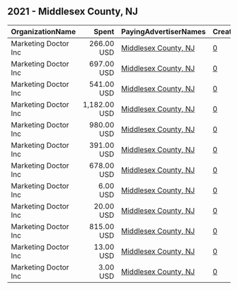 ## 2021 - Middlesex County, NJ 
|OrganizationName|Spent|PayingAdvertiserNames|CreativeUrls|Impressions|Genders|AgeBrackets|CountryCodes|BillingAddresses|CandidateBallotInformation|
|:---|---:|:---|:---|---:|:---|:---|:---|:---|:---|
|Marketing Doctor Inc|266.00 USD|[Middlesex County, NJ](2021/Middlesex_County,_NJ.md)|[0](https://www.snap.com/political-ads/asset/f38e8dfb7765e594ef9ee1ec6fc0395b21e557333ce11d68c2d61d417d34c45f?mediaType=mp4)|28,980||18+|united states|"55 Damon Rd Suite 1,Northampton,01060,US"|Middlesex County Voting|
|Marketing Doctor Inc|697.00 USD|[Middlesex County, NJ](2021/Middlesex_County,_NJ.md)|[0](https://www.snap.com/political-ads/asset/95bd6457f2840cf512cb60dc11b5ada81c1fec17f24ff8c18744a12a22ea5547?mediaType=mp4)|93,633||18+|united states|"55 Damon Rd Suite 1,Northampton,01060,US"|Middlesex County Voting|
|Marketing Doctor Inc|541.00 USD|[Middlesex County, NJ](2021/Middlesex_County,_NJ.md)|[0](https://www.snap.com/political-ads/asset/eaf0f36e159be8989407e47b261183a62299d8dcdb984970b1042f72e5a47a1d?mediaType=png)|61,078||18+|united states|"55 Damon Rd Suite 1,Northampton,01060,US"|Middlesex County Voting|
|Marketing Doctor Inc|1,182.00 USD|[Middlesex County, NJ](2021/Middlesex_County,_NJ.md)|[0](https://www.snap.com/political-ads/asset/8e7d14f27e86587edb00787c8593ebc1d157a97e08ba3a732ff2feaf9437ae58?mediaType=mp4)|153,018||18+|united states|"55 Damon Rd Suite 1,Northampton,01060,US"|Middlesex County Voting|
|Marketing Doctor Inc|980.00 USD|[Middlesex County, NJ](2021/Middlesex_County,_NJ.md)|[0](https://www.snap.com/political-ads/asset/e99330f9257854ab7d161c151474b9aefb7a786551317e682eb450605c8faa91?mediaType=png)|159,487||18+|united states|"55 Damon Rd Suite 1,Northampton,01060,US"|Middlesex County Voting|
|Marketing Doctor Inc|391.00 USD|[Middlesex County, NJ](2021/Middlesex_County,_NJ.md)|[0](https://www.snap.com/political-ads/asset/e516d4c01556ef39d394af6d77d0c3b8c06c53d1ee5cf9d80295ad84aec9a794?mediaType=png)|44,305||18+|united states|"55 Damon Rd Suite 1,Northampton,01060,US"|Middlesex County Voting|
|Marketing Doctor Inc|678.00 USD|[Middlesex County, NJ](2021/Middlesex_County,_NJ.md)|[0](https://www.snap.com/political-ads/asset/4e9b6a22c407fca5d17946e255bed0acd21ac4b5a3494ddc9ece4462d3107916?mediaType=png)|73,315||18+|united states|"55 Damon Rd Suite 1,Northampton,01060,US"|Middlesex County Voting|
|Marketing Doctor Inc|6.00 USD|[Middlesex County, NJ](2021/Middlesex_County,_NJ.md)|[0](https://www.snap.com/political-ads/asset/5e6173824eeec3f1431e47f4492ea9b29fe52be5d6bd9a251906e402eccb90c2?mediaType=png)|1,300||18+|united states|"55 Damon Rd Suite 1,Northampton,01060,US"|Middlesex County Voting|
|Marketing Doctor Inc|20.00 USD|[Middlesex County, NJ](2021/Middlesex_County,_NJ.md)|[0](https://www.snap.com/political-ads/asset/d9edea46a27a941a387b8a9351859824b507c9166cbfe918087dc9f2313cf7cb?mediaType=mp4)|2,672||18+|united states|"55 Damon Rd Suite 1,Northampton,01060,US"|Middlesex County Voting|
|Marketing Doctor Inc|815.00 USD|[Middlesex County, NJ](2021/Middlesex_County,_NJ.md)|[0](https://www.snap.com/political-ads/asset/9c3af5010b32d2d56084ef9dd0fea39d1c01a7f4858b15d411b34ae056c86653?mediaType=mp4)|136,931||18+|united states|"55 Damon Rd Suite 1,Northampton,01060,US"|Middlesex County Voting|
|Marketing Doctor Inc|13.00 USD|[Middlesex County, NJ](2021/Middlesex_County,_NJ.md)|[0](https://www.snap.com/political-ads/asset/7734b42018e8905355d2a78a19c16cea149fd2cc503cb32386f8f7d3da78dcda?mediaType=png)|1,649||18+|united states|"55 Damon Rd Suite 1,Northampton,01060,US"|Middlesex County Voting|
|Marketing Doctor Inc|3.00 USD|[Middlesex County, NJ](2021/Middlesex_County,_NJ.md)|[0](https://www.snap.com/political-ads/asset/7734b42018e8905355d2a78a19c16cea149fd2cc503cb32386f8f7d3da78dcda?mediaType=png)|629||18+|united states|"55 Damon Rd Suite 1,Northampton,01060,US"|Middlesex County Voting|
